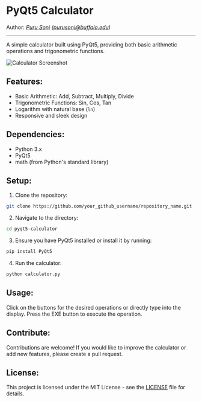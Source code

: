 # PyQt5 Calculator
Author: *[Puru Soni](https://github.com/puru-soni-04) (purusoni@buffalo.edu)*
***
A simple calculator built using PyQt5, providing both basic arithmetic operations and trigonometric functions.

![Calculator Screenshot](path_to_screenshot.png)  <!-- If you have a screenshot, place it in the repo and replace the path here -->

## Features:
- Basic Arithmetic: Add, Subtract, Multiply, Divide
- Trigonometric Functions: Sin, Cos, Tan
- Logarithm with natural base (`ln`)
- Responsive and sleek design

## Dependencies:
- Python 3.x
- PyQt5
- math (from Python's standard library)

## Setup:
1. Clone the repository:
```bash
git clone https://github.com/your_github_username/repository_name.git
```
    
2. Navigate to the directory:
```bash
cd pyqt5-calculator
```

3. Ensure you have PyQt5 installed or install it by running:
```bash
pip install PyQt5
```

4. Run the calculator:
```bash
python calculator.py
```

## Usage:

Click on the buttons for the desired operations or directly type into the display.
Press the EXE button to execute the operation.

## Contribute:

Contributions are welcome! If you would like to improve the calculator or add new features, please create a pull request.

## License:

This project is licensed under the MIT License - see the [LICENSE](LICENSE) file for details.